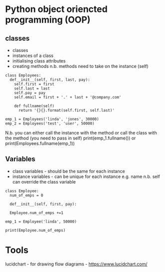 Python object oriencted programming (OOP)
==========================================
classes
-------------
- classes
- instances of a class
- initialising class attributes
- creating methods n.b. methods need to take on the instance (self)

```
class Employees:
  def__init__(self, first, last, pay):
    self.first = first
    self.last = last
    self.pay = pay
    self.email = first + '.' + last + '@company.com'
    
    def fullname(self)
      return '{}{}.format(self.first, self.last)'
      
emp_1 = Employees('linda', 'jones', 30000)
emp_2 = Employees('test', 'user', 50000)

```

N.b. you can either call the instance with the method or call the class with the method (you need to pass in self)
print(emp_1.fullname()) or
print(Employees.fullname(emp_1))

Variables
----------
- class variables - should be the same for each instance
- instance variables - can be unique for each instance e.g. name
n.b. self can override the class variable

```
class Employee:
  num_of_emps = 0
  
  def__init__(self, first, pay):
  
  Employee.num_of_emps +=1
  
emp_1 = Employee('linda', 50000)

print(Employee.num_of_emps)

```

Tools
=====
lucidchart - for drawing flow diagrams - https://www.lucidchart.com/
